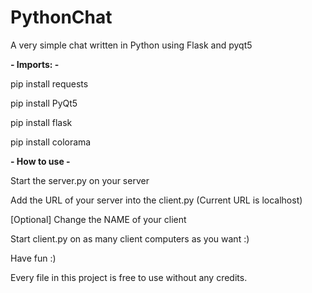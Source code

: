 # PythonChat
A very simple chat written in Python using Flask and pyqt5


**- Imports: -**

pip install requests

pip install PyQt5

pip install flask

pip install colorama


**- How to use -**

Start the server.py on your server

Add the URL of your server into the client.py (Current URL is localhost)

[Optional] Change the NAME of your client

Start client.py on as many client computers as you want :)


Have fun :)

Every file in this project is free to use without any credits.
